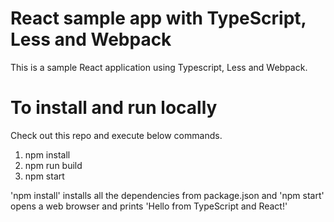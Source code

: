 # React sample app with TypeScript, Less and Webpack

This is a sample React application using Typescript, Less and Webpack.

# To install and run locally
Check out this repo and execute below commands.

1. npm install
2. npm run build
3. npm start

'npm install' installs all the dependencies from package.json and 'npm start' opens a web browser and prints 'Hello from TypeScript and React!'
